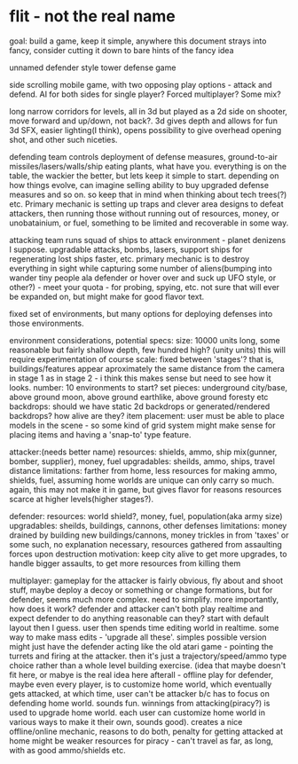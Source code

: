 flit - not the real name
====
goal: build a game, keep it simple, anywhere this document strays into fancy, consider cutting it down to bare hints of the fancy idea

unnamed defender style tower defense game

side scrolling mobile game, with two opposing play options - attack and defend. AI for both sides for single player? Forced multiplayer? Some mix? 

long narrow corridors for levels, all in 3d but played as a 2d side on shooter, move forward and up/down, not back?. 3d gives depth and allows for fun 3d SFX, easier lighting(I think), opens possibility to give overhead opening shot, and other such niceties.  


defending team controls deployment of defense measures, ground-to-air missiles/lasers/walls/ship eating plants, what have you. everything is on the table, the wackier the better, but lets keep it simple to start. 
depending on how things evolve, can imagine selling ability to buy upgraded defense measures and so on. so keep that in mind when thinking about tech trees(?) etc. Primary mechanic is setting up traps and clever area designs to defeat attackers, then running those without running out of resources, money, or unobatainium, or fuel, something to be limited and recoverable in some way. 

attacking team runs squad of ships to attack environment - planet denizens I suppose. upgradable attacks, bombs, lasers, support ships for regenerating lost ships faster, etc. primary mechanic is to destroy everything in sight while capturing some number of aliens(bumping into wander tiny people ala defender or hover over and suck up UFO style, or other?) - meet your quota - for probing, spying, etc. not sure that will ever be expanded on, but might make for good flavor text. 

fixed set of environments, but many options for deploying defenses into those environments. 

environment considerations, potential specs:
size: 10000 units long, some reasonable but fairly shallow depth, few hundred high? (unity units) this will require experimentation of course
scale: fixed between 'stages'? that is, buildings/features appear aproximately the same distance from the camera in stage 1 as in stage 2 - i think this makes sense but need to see how it looks. 
number: 10 environments to start?
set pieces: underground city/base, above ground moon, above ground earthlike, above ground foresty etc
backdrops: should we have static 2d backdrops or generated/rendered backdrops? how alive are they?
item placement: user must be able to place models in the scene - so some kind of grid system might make sense for placing items and having a 'snap-to' type feature. 

attacker:(needs better name)
resources: shields, ammo, ship mix(gunner, bomber, supplier), money, fuel
upgradables: sheilds, ammo, ships, travel distance
limitations: farther from home, less resources for making ammo, shields, fuel, assuming home worlds are unique
can only carry so much. again, this may not make it in game, but gives flavor for reasons resources scarce at higher levels(higher stages?). 

defender:
resources: world shield?, money, fuel, population(aka army size)
upgradables: sheilds, buildings, cannons, other defenses
limitations: money drained by building new buildings/cannons, money trickles in from 'taxes' or some such, no explanation necessary, resources gathered from assaulting forces upon destruction
motivation: keep city alive to get more upgrades, to handle bigger assaults, to get more resources from killing them

multiplayer: gameplay for the attacker is fairly obvious, fly about and shoot stuff, maybe deploy a decoy or something or change formations, but for defender, seems much more complex. need to simplify. more importantly, how does it work? defender and attacker can't both play realtime and expect defender to do anything reasonable can they? start with default layout then I guess. user then spends time editing world in realtime. some way to make mass edits - 'upgrade all these'. simples possible version might just have the defender acting like the old atari game - pointing the turrets and firing at the attacker. then it's just a trajectory/speed/ammo type choice rather than a whole level building exercise. (idea that maybe doesn't fit here, or mabye is the real idea here afterall - offline play for defender, maybe even every player, is to customize home world, which eventually gets attacked, at which time, user can't be attacker b/c has to focus on defending home world. sounds fun. winnings from attacking(piracy?) is used to upgrade home world. each user can customize home world in various ways to make it their own, sounds good). creates a nice offline/online mechanic, reasons to do both, penalty for getting attacked at home might be weaker resources for piracy - can't travel as far, as long, with as good ammo/shields etc.  





